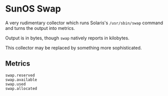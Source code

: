 # SunOS Swap

A very rudimentary collector which runs Solaris's `/usr/sbin/swap`
command and turns the output into metrics.

Output is in bytes, though `swap` natively reports in kilobytes.

This collector may be replaced by something more sophisticated.

## Metrics

```
swap.reserved
swap.available
swap.used
swap.allocated
```
